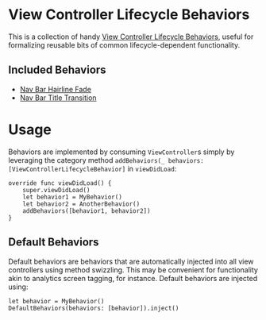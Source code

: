 # View Controller Lifecycle Behaviors

This is a collection of handy [View Controller Lifecycle Behaviors](http://irace.me/lifecycle-behaviors), useful for formalizing reusable bits of common lifecycle-dependent functionality. 

## Included Behaviors

- [Nav Bar Hairline Fade](Behaviors/Nav-Bar-Hairline-Fade)
- [Nav Bar Title Transition](Behaviors/Nav-Bar-Title-Transition)


# Usage

Behaviors are implemented by consuming `ViewController`s simply by leveraging the category method `addBehaviors(_ behaviors: [ViewControllerLifecycleBehavior]` in `viewDidLoad`: 
```
override func viewDidLoad() {
    super.viewDidLoad()
    let behavior1 = MyBehavior()
    let behavior2 = AnotherBehavior()
    addBehaviors([behavior1, behavior2])
}
```

## Default Behaviors

Default behaviors are behaviors that are automatically injected into all view controllers using method swizzling. This may be convenient for functionality akin to analytics screen tagging, for instance. Default behaviors are injected using:
```
let behavior = MyBehavior()
DefaultBehaviors(behaviors: [behavior]).inject()
```
